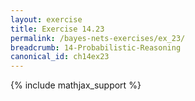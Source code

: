 ```yaml
---
layout: exercise
title: Exercise 14.23
permalink: /bayes-nets-exercises/ex_23/
breadcrumb: 14-Probabilistic-Reasoning
canonical_id: ch14ex23
---
```


{% include mathjax_support %}
